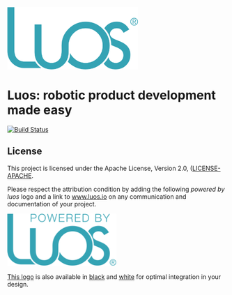 <img src="doc/img/logo-luos.png" width="300px">


# Luos: robotic product development made easy


[![Build Status](https://travis-ci.com/pollen/luos.svg?token=RxFY2cvxnBdyPk3Jevf4&branch=master)](https://travis-ci.com/pollen/luos)



## License

This project is licensed under the Apache License, Version 2.0, ([LICENSE-APACHE](LICENSE). 

Please respect the attribution condition by adding the following *powered by luos* logo and a link to www.luos.io on any communication and documentation of your project.

<a href="doc/img/powered-by-luos.png"><img src="doc/img/powered-by-luos.png" width="250px"></a>	

[This logo](doc/img/powered-by-luos.png) is also available in [black](doc/img/powered-by-luos-black.png) and [white](doc/img/powered-by-luos-white.png) for optimal integration in your design. 


